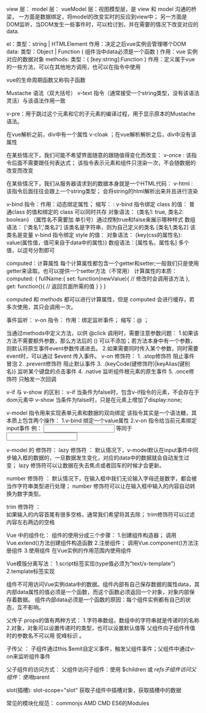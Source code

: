 view 层：
model 层：
vueModel 层：视图模型层，是 view 和 model 沟通的桥梁，
             一方面是数据绑定，将model的改变实时的反应到view中；
             另一方面是DOM监听，当DOM发生一些事件时，可以检讨到，并在需要的情况下改变对应的data.

el：类型：string | HTMLElement
    作用：决定之后vue实例会管理哪个DOM
data:  类型：Object | Function ( 组件当中data必须是一个函数 )
       作用：vue 实例对应的数据对象
methods: 类型：{ [key:string]:Function }
         作用：定义属于vue的一些方法，可以在其他地方调用，也可以在指令中使用

vue的生命周期函数又称钩子函数

Mustache 语法（双大括号）  v-text 指令（通常接受一个string类型，没有该语法灵活）与该语法作用一致

v-pre：用于跳过这个元素和它的子元素的编译过程，用于显示原本的Mustache语法。

在vue解析之前，div中有一个属性 v-cloak ；在vue解析解析之后，div中没有该属性

在某些情况下，我们可能不希望界面随意的跟随值得变化而改变：
    v-once : 该指令后面不需要跟任何表达式；
             该指令表示元素和组件只渲染一次，不会随数据的改变而改变


在某些情况下，我们从服务器请求到的数据本身就是一个HTML代码：
    v-html : 该指令后面往往会跟上一个string类型；
             会将string的html解析出来并且进行渲染


v-bind 指令：作用：动态绑定属性；
             缩写： :
  v-bind 指令绑定 class 的值：   普通class 的值和绑定的 class 可以同时共存
        对象语法：  {类名1: true, 类名2: boolean}  （属性名不需要加 单引号）通过控制true和false来展示哪种样式
        数组语法：  ['类名1','类名2'] 该类名是字符串，则为自己定义的类名
                    [类名1,类名2]      该类名是变量
  v-bind 指令绑定 style 的值：
        对象语法： {key(css的属性名): value(属性值，值可来自于data中的属性)}
        数组语法：[属性名，属性名]  多个值，以逗号分割即可


computed：计算属性
   每个计算属性都包含一个getter和setter;一般我们只是使用getter来读取。也可以提供一个setter方法（不常用）
   计算属性的本质：
       computed: {
          fullName:{
            set: function(newValue){
                // 修改时会调用该方法
            },
            get: function(){
               // 返回页面所需的值
            }
          }
       }

computed 和 methods 都可以进行计算属性，但是 computed 会进行缓存，若多次使用，其只会调用一次。

事件监听： v-on 指令： 作用：绑定监听事件；
                       缩写：@ ；

  当通过methods中定义方法，以供 @click 调用时，需要注意参数问题：
     1.如果该方法不需要额外参数，那么方法后的 () 可以不添加；若方法本身中有一个参数，则默认将原生事件event参数传递进去。
     2.如果需要同时传入某个参数，同时需要event时，可以通过 $event 传入事件。
  v-on 修饰符：
     1. .stop修饰符  阻止事件冒泡
     2. .prevent修饰符  阻止默认事件
     3. .{keyCode(键修饰符)|keyAlias(键别名)} 监听某个键盘的点击事件
     4. .native 监听组件根元素的原生事件
     5. .once修饰符 只触发一次回调


v-if 与 v-show 的区别：
   v-if  当条件为false时，包含v-if指令的元素，不会存在于dom元素中
   v-show 当条件为false时，只是在元素上增加了display:none;


v-model 指令用来实现表单元素和数据的双向绑定
   该指令其实是一个语法糖，其本质上包含两个操作：
      1.v-bind 绑定一个value属性
      2.v-on 指令给当前元素绑定input事件
   例： <input type="text" v-model="message"> 
        等同于
        <input type="text" v-bind:value="message" v-on:input="message = $event.target.value">

v-model 的 修饰符：
   lazy 修饰符 ：
         默认情况下，v-model默认在input事件中同步输入框的数据的，一旦数据发生变化，对应的data中的数据就会自动发生过变；
         lazy 修饰符可以让数据在失去焦点或者回车的时候才会更新。
   
   number 修饰符 ：
         默认情况下，在输入框中我们无论输入字母还是数字，都会被当作字符串类型进行处理；
         number 修饰符可以让在输入框中输入的内容自动转换为数字类型。
   
   trim 修饰符 ：      
         如果输入的内容首尾有很多空格，通常我们希望将其去除；
         trim修饰符可以过滤内容左右两边的空格


Vue 中的组件化：
   组件的使用分成三个步骤： 
      1.创建组件构造器；  调用Vue.extend()方法创建组件构造函数
      2.注册组件；   调用Vue.component()方法注册组件
      3.使用组件     在Vue实例的作用范围内使用组件    

Vue模版分离写法： 1.script标签实现(type值必须为"text/x-template")    2.template标签实现      

组件不可用访问Vue实例data中的数据。组件内部有自己保存数据的属性data，其内部data属性的值必须是一个函数，而这个函数必须返回一个对象，对象内部保存着数据。
组件内部data必须是一个函数的原因：每个组件实例都有自己的状态，互不影响。

父传子 props的值有两种方式：
   1.字符串数组，数组中的字符串就是传递时的名称
   2.对象，对象可以设置传递时的类型，也可以设置默认值等
父组件向子组件传值时的参数名不可以用 驼峰标识 。   

子传父 ： 子组件通过this.$emit自定义事件，触发父组件事件；父组件中通过v-on来监听组件事件

父子组件的访问方式：
   父组件访问子组件：使用 $children 或 $refs
   子组件访问父组件：使用$parent

slot(插槽):
   slot-scope="slot"  获取子组件中插槽对象，获取插槽中的数据


常见的模块化规范： commonjs  AMD  CMD  ES6的Modules
